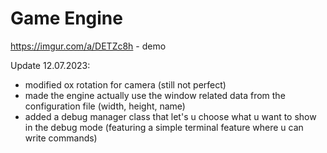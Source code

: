 # Game Engine

https://imgur.com/a/DETZc8h - demo

Update 12.07.2023:
- modified ox rotation for camera (still not perfect)
- made the engine actually use the window related data from the configuration file (width, height, name)
- added a debug manager class that let's u choose what u want to show in the debug mode (featuring a simple terminal feature where u can write commands)

